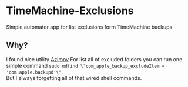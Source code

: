# TimeMachine-Exclusions
Simple automator app for list exclusions form TimeMachine backups

## Why?
I found nice utility [Azimov](https://github.com/stevegrunwell/asimov) 
For list all of excluded folders you can run one simple command `sudo mdfind \"com_apple_backup_excludeItem = 'com.apple.backupd'\"`.  
But I always forgetting all of that wired shell commands.  
